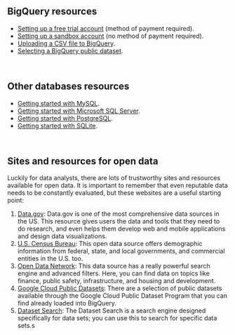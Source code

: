 ## BigQuery resources

* [Setting up a free trial account](https://cursive.io/shared/2e98bf922-42d6-48c2-998f-6057389d0ccb) (method of payment required).
* [Setting up a sandbox account](https://cursive.io/shared/2da0e63f3-9de7-476f-997b-93fff70d7cb6) (no method of payment required).
* [Uploading a CSV file to BigQuery](https://cursive.io/shared/2dea0d610-ef6b-4ba8-8e44-d40dfeb0454b).
* [Selecting a BigQuery public dataset](https://cursive.io/shared/242bde9a6-5415-4ce0-bbae-7e875d14d927).

&nbsp;

## Other databases resources

* [G​etting started with MySQL](https://dev.mysql.com/doc/mysql-getting-started/en/).
* [G​etting started with Microsoft SQL Server](https://docs.microsoft.com/en-us/sql/relational-databases/tutorial-getting-started-with-the-database-engine?view=sql-server-ver15).
* [G​etting started with PostgreSQL](https://www.postgresql.org/docs/10/tutorial-start.html).
* [G​etting started with SQLite](https://www.sqlite.org/quickstart.html).

&nbsp;

## Sites and resources for open data

Luckily for data analysts, there are lots of trustworthy sites and resources available for open data. It is important to remember that even reputable data needs to be constantly evaluated, but these websites are a useful starting point:

1. [Data.gov](https://www.data.gov/): Data.gov is one of the most comprehensive data sources in the US. This resource gives users the data and tools that they need to do research, and even helps them develop web and mobile applications and design data visualizations. 
2. [U.S. Census Bureau](https://www.census.gov/data.html): This open data source offers demographic information from federal, state, and local governments, and commercial entities in the U.S. too. 
3. [Open Data Network](https://www.opendatanetwork.com/): This data source has a really powerful search engine and advanced filters. Here, you can find data on topics like finance, public safety, infrastructure, and housing and development.
4. [Google Cloud Public Datasets](https://cloud.google.com/public-datasets): There are a selection of public datasets available through the Google Cloud Public Dataset Program that you can find already loaded into BigQuery.  
5. [Dataset Search](https://datasetsearch.research.google.com/): The Dataset Search is a search engine designed specifically for data sets; you can use this to search for specific data sets.s